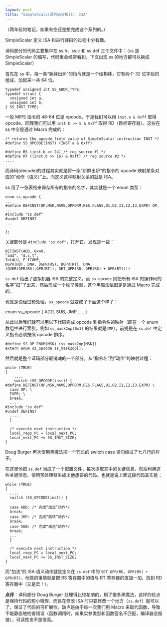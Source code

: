 ```yaml
---
layout: post
title: "SimpleScalar源代码分析(1)：ISA"
---
```



（两年前的笔记，如果有空还是想完成这个系列的。）



SimpleScalar 定义 ISA 和进行译码的过程十分有趣。


译码部分的代码主要集中在 ss.h、ss.c 和 ss.def 三个文件中：（ss 是 SimpleScalar 的缩写，代码里会经常看到，下文出现 ss 的地方都可以换成 SimpleScalar）


首先在 ss 中，每一条“新鲜出炉”的指令就是一个结构体，它有两个 32 位字段的组成，加起来一共 64 位。

    typedef unsigned int SS_ADDR_TYPE;
    typedef struct {
      unsigned int a;
      unsigned int b;
    } SS_INST_TYPE;


一般 MIPS 指令的 48-64 位是 opcode。于是我们可以用 `inst.a & 0xff` 取得 opcode。同理我们可以用 `inst.b >> 8 & 0xff` 取得 RD（目标寄存器）。这些在 ss 中全是通过 Macro 完成的：


    /* returns the opcode field value of SimpleScalar instruction INST */
    #define SS_OPCODE(INST) (INST.a & 0xff)

    #define RS (inst.b >> 24) /* reg source #1 */
    #define RT ((inst.b >> 16) & 0xff) /* reg source #2 */
    ....

而译码(decode)的过程其实就是将一条“新鲜出炉”的指令的 opcode 映射某条对应的“动作（语义）”上。而定义这种映射关系的就是 ISA。


ss 用了一张表格来保存所有的指令的名字，其实就是一个 enum 类型：


    enum ss_opcode {
    ...
    #define DEFINST(OP,MSK,NAME,OPFORM,RES,FLAGS,O1,O2,I1,I2,I3,EXPR) OP,
    ...
    #include "ss.def"
    #undef DEFINST
    ...

    };

 

关键部分是 `#include "ss.def"`，打开它，发现是一些：


    DEFINST(ADD, 0x40,
    "add", "d,s,t",
    IntALU, F_ICOMP,
    DGPR(RD), DNA, DGPR(RS), DGPR(RT), DNA,
    (OVER(GPR(RS),GPR(RT)), SET_GPR(RD, GPR(RS) + GPR(RT))))


`ss.def` 给出了虚拟机器 ISA 的完整定义，而 `ss_opcode` 则把所有 ISA 的操作码的名字“扣“了出来，然后形成一个枚举类型，这个黑魔法依旧是是通过 Macro 完成的。


也就是说经过预处理，`ss_opcode` 就变成了下面这个样子：


  enum ss_opcode {
  ADD,
  SUB,
  JMP,
  ....
  }


从此以后我们就可以用以下代码完成 opcode 到指令名的映射（即在一个 enum 数组中进行索引，例如 `ss_mask2op[0x1]` 的结果就是`JMP`），前提是在 `ss.def` 中定义指令必须按照 opcode 排序。

 

    #define SS_OP_ENUM(MSK) (ss_mask2op[MSK])
    extern enum ss_opcode ss_mask2op[];

 

然后就是整个译码部分最销魂的一个部分，从“指令名”到“动作”的映射过程：


    while (TRUE)
    {
        ....
        switch (SS_OPCODE(inst)) {
    #define DEFINST(OP,MSK,NAME,OPFORM,RES,FLAGS,O1,O2,I1,I2,I3,EXPR) \
      case OP: \
      EXPR; \
      break;
      ...
    #include "ss.def"
    #undef DEFINST
      ....
      }

      /* execute next instruction */
      local_regs_PC = local_next_PC;
      local_next_PC += SS_INST_SIZE;
    }

 

Doug Burger 再次使用黑魔法把一个冗长的 switch case 语句缩成了七八行的样子。


在这里他把 `ss.def` 当成了一个配置文件，每次提取其中的关键信息，然后利用这些关键信息、使用预处理器生成出他想要的代码。也就是说上面这段代码其实是：


    while (TRUE)
    {
      ....
      switch (SS_OPCODE(inst)) {

      case ADD: /* 完成“加法”动作*/
      break;
      case JMP: /* 完成“跳转”动作*/
      break;
      case SUB: /* 完成“减法”动作*/
      break;
      ...
      }

      /* execute next instruction */
      local_regs_PC = local_next_PC;
      local_next_PC += SS_INST_SIZE;
    }



而“加法”的 ISA 语义动作就是定义在 `ss.def` 中的 `SET_GPR(RD, GPR(RS) + GPR(RT)`，他做的事情就是把 RS 寄存器中的值与 RT 寄存器的值加一加，放到 RD 寄存器中（又是宏！）。


**点评**：译码部分 Doug Burger 处理得比较花哨的，用了很多黑魔法，这样的优点是保持代码的短小精悍，而且在修改 ISA 时只要修改一个地方（`ss.def`）就可以了，保证了代码的可扩展性。缺点是由于每一次我们用 Macro 来取代函数，导致不能静态地检查错误（函数调用时，如果实参类型和函数签名不匹配，编译器会报错），可读性也不是很高。
